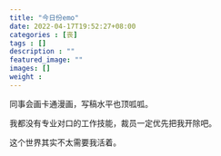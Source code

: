 ```yaml
---
title: "今日份emo"
date: 2022-04-17T19:52:27+08:00
categories : [丧]
tags : []
description : ""
featured_image: ""
images: []
weight : 
---
```


同事会画卡通漫画，写稿水平也顶呱呱。

我都没有专业对口的工作技能，裁员一定优先把我开除吧。

这个世界其实不太需要我活着。